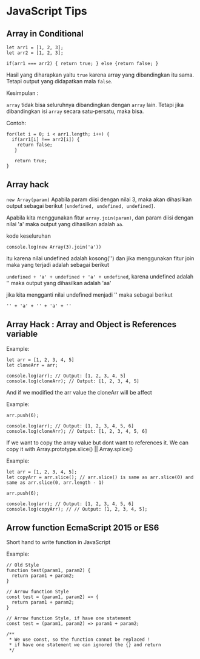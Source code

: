 # JavaScript Tips

## Array in Conditional
```
let arr1 = [1, 2, 3];
let arr2 = [1, 2, 3];

if(arr1 === arr2) { return true; } else {return false; }
```

Hasil yang diharapkan yaitu `true` karena array yang dibandingkan itu sama. Tetapi output yang didapatkan mala `false`.

Kesimpulan :

`array` tidak bisa seluruhnya dibandingkan dengan `array` lain. Tetapi jika dibandingkan isi `array` secara satu-persatu, maka
bisa. 

Contoh:

```
for(let i = 0; i < arr1.length; i++) {
  if(arr1[i] !== arr2[i]) {
    return false;
   }
   
   return true;
}
```

## Array hack
`new Array(param)` Apabila param diisi dengan nilai 3, maka akan dihasilkan output sebagai berikut
`[undefined, undefined, undefined]`.

Apabila kita menggunakan fitur `array.join(param)`, dan param diisi dengan nilai 'a' maka output yang dihasilkan adalah
`aa`.

kode keseluruhan
```
console.log(new Array(3).join('a'))
```

itu karena nilai undefined adalah kosong('') dan jika menggunakan fitur join maka yang terjadi adalah sebagai berikut

`undefined + 'a' + undefined + 'a' + undefined`, karena undefined adalah '' maka output yang dihasilkan adalah 'aa'

jika kita mengganti nilai undefined menjadi '' maka sebagai berikut
```
'' + 'a' + '' + 'a' + ''
```

## Array Hack : Array and Object is References variable

Example:
```
let arr = [1, 2, 3, 4, 5]
let cloneArr = arr;

console.log(arr); // Output: [1, 2, 3, 4, 5]
console.log(cloneArr); // Output: [1, 2, 3, 4, 5]
```

And if we modified the arr value the cloneArr will be affect

Example:
```
arr.push(6);

console.log(arr); // Output: [1, 2, 3, 4, 5, 6]
console.log(cloneArr); // Output: [1, 2, 3, 4, 5, 6]
```

If we want to copy the array value but dont want to references it. We can copy it with Array.prototype.slice() || Array.splice()

Example:
```
let arr = [1, 2, 3, 4, 5];
let copyArr = arr.slice(); // arr.slice() is same as arr.slice(0) and same as arr.slice(0, arr.length - 1)

arr.push(6);

console.log(arr); // Output: [1, 2, 3, 4, 5, 6]
console.log(copyArr); // // Output: [1, 2, 3, 4, 5];
```

## Arrow function EcmaScript 2015 or ES6
Short hand to write function in JavaScript

Example:
```
// Old Style
function test(param1, param2) {
  return param1 + param2;
}

// Arrow function Style
const test = (param1, param2) => {
  return param1 + param2;
}

// Arrow function Style, if have one statement
const test = (param1, param2) => param1 + param2;

/**
 * We use const, so the function cannot be replaced !
 * if have one statement we can ignored the {} and return
 */
```
